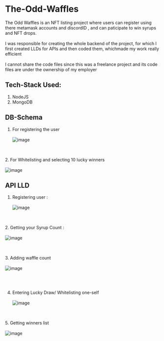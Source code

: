 # The-Odd-Waffles
The Odd Waffles is an NFT listing project where users can register using there metamask accounts and discordID , and can paticipate to win syrups and NFT drops.
<br/><br/>
I was responsible for creating the whole backend of the project, for which I first created LLDs for APIs and then coded them, whichmade my work really efficient
<br/><br/>
I cannot share the code files since this was a freelance project and its code files are under the ownership of my employer

## Tech-Stack Used:
1. NodeJS
2. MongoDB

## DB-Schema
1. For registering the user <br/><br/>
![image](https://user-images.githubusercontent.com/56102033/168579410-8104ea0b-e294-4138-8d6a-d314a90c67bf.png)

<br/><br/>
2. For Whitelisting and selecting 10 lucky winners<br/><br/>
![image](https://user-images.githubusercontent.com/56102033/168579631-6fa1d63c-a81a-4d88-9795-9b587488d815.png)

## API LLD

1. Registering user : <br/><br/>
![image](https://user-images.githubusercontent.com/56102033/168652489-c29c7ec6-0dbf-4064-b8fe-8230823935a5.png)


<br/><br/>
2. Getting your Syrup Count : <br/><br/>
![image](https://user-images.githubusercontent.com/56102033/168652726-ad614f2e-2e5d-48d3-80a4-bff1cdd19ad8.png)

<br/><br/>
3. Adding waffle count <br/><br/>
![image](https://user-images.githubusercontent.com/56102033/168655080-90f8dbc7-ad9e-4658-994d-02cf47f3c738.png)

<br/><br/>

4. Entering Lucky Draw/ Whitelisting one-self
<br/><br/>
![image](https://user-images.githubusercontent.com/56102033/168655354-fdddea0b-a3f4-4e28-bb9c-1f1595a6288c.png)



<br/><br/>
5. Getting winners list 
<br/><br/>
![image](https://user-images.githubusercontent.com/56102033/168655516-1a6c5cb9-3c75-45e4-bf58-a2411954073a.png)
